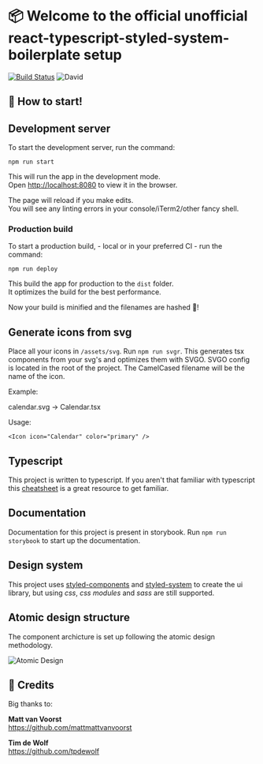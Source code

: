 # 📦 Welcome to the official unofficial react-typescript-styled-system-boilerplate setup

[![Build Status](https://travis-ci.com/daphnesmit/react-typescript-styled-system-boilerplate.svg?branch=master)](https://travis-ci.com/daphnesmit/react-typescript-styled-system-boilerplate)
![David](https://img.shields.io/david/dev/daphnesmit/react-typescript-styled-system-boilerplate)

## 🎉 How to start!

## Development server
To start the development server, run the command:

```
npm run start
```

This will run the app in the development mode.<br>
Open [http://localhost:8080](http://localhost:8080) to view it in the browser.

The page will reload if you make edits.<br>
You will see any linting errors in your console/iTerm2/other fancy shell.

### Production build
To start a production build, - local or in your preferred CI - run the command:

```
npm run deploy
```

This build the app for production to the `dist` folder.<br>
It optimizes the build for the best performance.

Now your build is minified and the filenames are hashed 🎉!


## Generate icons from svg

Place all your icons in `/assets/svg`. Run `npm run svgr`. This generates tsx components from your svg's and optimizes them with SVGO. SVGO config is located in the root of the project. The CamelCased filename will be the name of the icon.

Example:

calendar.svg -> Calendar.tsx

Usage:

`<Icon icon="Calendar" color="primary" />`


## Typescript

This project is written to typescript. If you aren't that familiar with typescript this [cheatsheet](https://github.com/typescript-cheatsheets/react-typescript-cheatsheet) is a great resource to get familiar.

## Documentation

Documentation for this project is present in storybook. Run `npm run storybook` to start up the documentation.

## Design system

This project uses [styled-components](https://www.styled-components.com/) and [styled-system](https://github.com/styled-system/styled-system) to create the ui library, but using *css*, *css modules* and *sass* are still supported.

## Atomic design structure

The component archicture is set up following the atomic design methodology.

![Atomic Design](http://atomicdesign.bradfrost.com/images/content/atomic-design-molecules.png)


## 🙌 Credits

Big thanks to:

__Matt van Voorst__</br>
https://github.com/mattmattvanvoorst

__Tim de Wolf__</br>
https://github.com/tpdewolf

